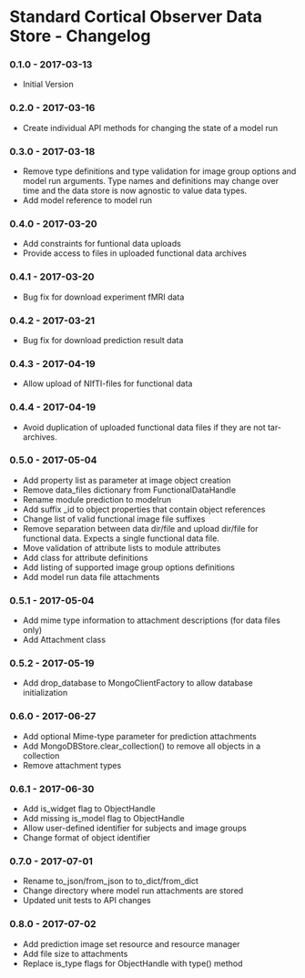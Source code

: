 # Standard Cortical Observer Data Store - Changelog

### 0.1.0 - 2017-03-13

* Initial Version

### 0.2.0 - 2017-03-16

* Create individual API methods for changing the state of a model run

### 0.3.0 - 2017-03-18

* Remove type definitions and type validation for image group options and model run arguments. Type names and definitions may change over time and the data store is now agnostic to value data types.
* Add model reference to model run

### 0.4.0 - 2017-03-20

* Add constraints for funtional data uploads
* Provide access to files in uploaded functional data archives

### 0.4.1 - 2017-03-20

* Bug fix for download experiment fMRI data

### 0.4.2 - 2017-03-21

* Bug fix for download prediction result data

### 0.4.3 - 2017-04-19

* Allow upload of NIfTI-files for functional data

### 0.4.4 - 2017-04-19

* Avoid duplication of uploaded functional data files if they are not tar-archives.

### 0.5.0 - 2017-05-04

* Add property list as parameter at image object creation
* Remove data_files dictionary from FunctionalDataHandle
* Rename module prediction to modelrun
* Add suffix \_id to object properties that contain object references
* Change list of valid functional image file suffixes
* Remove separation between data dir/file and upload dir/file for functional data. Expects a single functional data file.
* Move validation of attribute lists to module attributes
* Add class for attribute definitions
* Add listing of supported image group options definitions
* Add model run data file attachments

### 0.5.1 - 2017-05-04

* Add mime type information to attachment descriptions (for data files only)
* Add Attachment class


### 0.5.2 - 2017-05-19

* Add drop_database to MongoClientFactory to allow database initialization


### 0.6.0 - 2017-06-27

* Add optional Mime-type parameter for prediction attachments
* Add MongoDBStore.clear_collection() to remove all objects in a collection
* Remove attachment types

### 0.6.1 - 2017-06-30

* Add is_widget flag to ObjectHandle
* Add missing is_model flag to ObjectHandle
* Allow user-defined identifier for subjects and image groups
* Change format of object identifier

### 0.7.0 - 2017-07-01

* Rename to_json/from_json to to_dict/from_dict
* Change directory where model run attachments are stored
* Updated unit tests to API changes

### 0.8.0 - 2017-07-02

* Add prediction image set resource and resource manager
* Add file size to attachments
* Replace is_type flags for ObjectHandle with type() method
